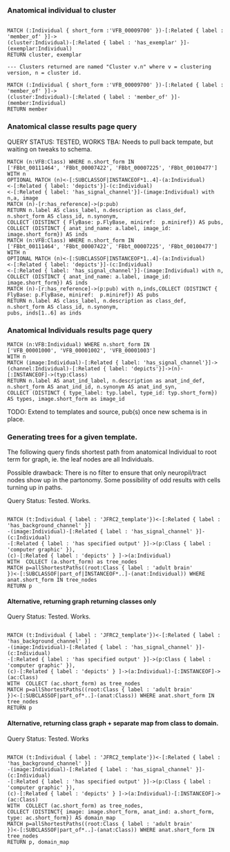 ### Anatomical individual to cluster

~~~~~~~.cql

MATCH (:Individual { short_form :'VFB_00009700' })-[:Related { label : 'member_of' }]->
(cluster:Individual)-[:Related { label : 'has_exemplar' }]-(exemplar:Individual)
RETURN cluster, exemplar

--- Clusters returned are named "Cluster v.n" where v = clustering version, n = cluster id. 

MATCH (:Individual { short_form :'VFB_00009700' })-[:Related { label : 'member_of' }]->
(cluster:Individual)-[:Related { label : 'member_of' }]-(member:Individual)
RETURN member
~~~~~~~~~~



### Anatomical classe results page query

QUERY STATUS: TESTED, WORKS
TBA: Needs to pull back tempate, but waiting on tweaks to schema.

```cql
MATCH (n:VFB:Class) WHERE n.short_form IN 
['FBbt_00111464', 'FBbt_00007422', 'FBbt_00007225', 'FBbt_00100477'] 
WITH n 
OPTIONAL MATCH (n)<-[:SUBCLASSOF|INSTANCEOF*1..4]-(a:Individual)
<-[:Related { label: 'depicts'}]-(c:Individual)
<-[:Related { label: 'has_signal_channel'}]-(image:Individual) with n,a, image
MATCH (n)-[r:has_reference]->(p:pub)
RETURN n.label AS class_label, n.description as class_def, n.short_form AS class_id, n.synonym,
COLLECT (DISTINCT { FlyBase: p.FlyBase, miniref:  p.miniref}) AS pubs,  
COLLECT (DISTINCT { anat_ind_name: a.label, image_id: image.short_form}) AS inds
MATCH (n:VFB:Class) WHERE n.short_form IN 
['FBbt_00111464', 'FBbt_00007422', 'FBbt_00007225', 'FBbt_00100477'] 
WITH n 
OPTIONAL MATCH (n)<-[:SUBCLASSOF|INSTANCEOF*1..4]-(a:Individual)
<-[:Related { label: 'depicts'}]-(c:Individual)
<-[:Related { label: 'has_signal_channel'}]-(image:Individual) with n, COLLECT (DISTINCT { anat_ind_name: a.label, image_id: image.short_form}) AS inds
MATCH (n)-[r:has_reference]->(p:pub) with n,inds,COLLECT (DISTINCT { FlyBase: p.FlyBase, miniref:  p.miniref}) AS pubs
RETURN n.label AS class_label, n.description as class_def, n.short_form AS class_id, n.synonym,
pubs, inds[1..6] as inds
```

### Anatomical Individuals results page query

```cql
MATCH (n:VFB:Individual) WHERE n.short_form IN 
['VFB_00001000', 'VFB_00001002', 'VFB_00001003'] 
WITH n 
MATCH (image:Individual)-[:Related { label: 'has_signal_channel'}]->(channel:Individual)-[:Related { label: 'depicts'}]->(n)-[:INSTANCEOF]->(typ:Class)
RETURN n.label AS anat_ind_label, n.description as anat_ind_def, n.short_form AS anat_ind_id, n.synonym AS anat_ind_syn,  
COLLECT (DISTINCT { type_label: typ.label, type_id: typ.short_form}) AS types, image.short_form as image_id
```

TODO: Extend to templates and source, pub(s) once new schema is in place.


### Generating trees for a given template.

The following query finds shortest path from anatomical Individual to root term for graph, ie. the leaf nodes are all Individuals.

Possible drawback:  There is no filter to ensure that only neuropil/tract nodes show up in the partonomy.  Some possibility of odd results with cells turning up in paths.

Query Status: Tested.  Works.

~~~~~~~~.cql

MATCH (t:Individual { label : 'JFRC2_template'})<-[:Related { label : 'has_background_channel' }]
-(image:Individual)-[:Related { label : 'has_signal_channel' }]-(c:Individual)
-[:Related { label : 'has specified output' }]->(p:Class { label : 'computer graphic' }), 
(c)-[:Related { label : 'depicts' } ]->(a:Individual) 
WITH  COLLECT (a.short_form) as tree_nodes
MATCH p=allShortestPaths((root:Class { label : 'adult brain'
})<-[:SUBCLASSOF|part_of|INSTANCEOF*..]-(anat:Individual)) WHERE anat.short_form IN tree_nodes
RETURN p

~~~~~~~~~~

#### Alternative, returning graph returning classes only

Query Status: Tested.  Works.

~~~~~~~~~~~.cql

MATCH (t:Individual { label : 'JFRC2_template'})<-[:Related { label : 'has_background_channel' }]
-(image:Individual)-[:Related { label : 'has_signal_channel' }]-(c:Individual)
-[:Related { label : 'has specified output' }]->(p:Class { label : 'computer graphic' }),
(c)-[:Related { label : 'depicts' } ]->(a:Individual)-[:INSTANCEOF]->(ac:Class) 
WITH  COLLECT (ac.short_form) as tree_nodes
MATCH p=allShortestPaths((root:Class { label : 'adult brain'
})<-[:SUBCLASSOF|part_of*..]-(anat:Class)) WHERE anat.short_form IN tree_nodes
RETURN p

~~~~~~~~~~~

#### Alternative, returning class graph + separate map from class to domain.

Query Status: Tested.  Works

~~~~~~~~~~~.cql

MATCH (t:Individual { label : 'JFRC2_template'})<-[:Related { label : 'has_background_channel' }]
-(image:Individual)-[:Related { label : 'has_signal_channel' }]-(c:Individual)
-[:Related { label : 'has specified output' }]->(p:Class { label : 'computer graphic' }),
(c)-[:Related { label : 'depicts' } ]->(a:Individual)-[:INSTANCEOF]->(ac:Class) 
WITH  COLLECT (ac.short_form) as tree_nodes, 
COLLECT (DISTINCT{ image: image.short_form, anat_ind: a.short_form, type: ac.short_form}) AS domain_map
MATCH p=allShortestPaths((root:Class { label : 'adult brain'
})<-[:SUBCLASSOF|part_of*..]-(anat:Class)) WHERE anat.short_form IN tree_nodes
RETURN p, domain_map

~~~~~~~~~~~~~
